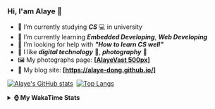 ### Hi, **I'am Alaye** 👋

- 📖 I’m currently studying ***CS*** 💻 in university
- 🌱 I’m currently learning ***Embedded Developing***, ***Web Developing***
- 🤔 I’m looking for help with ***"How to learn CS well"***
- 🤩 I like ***digital technology*** 📱, ***photography*** 📸
- 🖼️ My photographs page: **[[AlayeVast 500px](https://500px.com.cn/AlayeVast)]**
- 📰 My blog site: **[https://alaye-dong.github.io/]**

[![Alaye's GitHub stats](https://github-readme-stats.vercel.app/api?username=Alaye-Dong&custom_title=Alaye%20Dong`s%20GitHub%20stats&show_icons=true&rank_icon=percentile&theme=transparent&include_all_commits=true&count_private=true)](https://github.com/anuraghazra/github-readme-stats) 
[![Top Langs](https://github-readme-stats.vercel.app/api/top-langs/?username=Alaye-Dong\&layout=compact&theme=transparent)](https://github.com/anuraghazra/github-readme-stats)

<div style="display:none"> 
  <img src="https://visitor-badge.laobi.icu/badge?page_id=Alaye-Dong.Alaye-Dong"/>
</div>

<details>	
  <summary><b> ⌚ My WakaTime Stats </b></summary>

<br />

<!--START_SECTION:waka-->
![Code Time](http://img.shields.io/badge/Code%20Time-24%20hrs%208%20mins-blue)

![Profile Views](http://img.shields.io/badge/Profile%20Views-147-blue)

![Lines of code](https://img.shields.io/badge/From%20Hello%20World%20I%27ve%20Written-742.3%20thousand%20lines%20of%20code-blue)

**🐱 My GitHub Data** 

> 📦 30.6 kB Used in GitHub's Storage 
 > 
> 🚫 Not Opted to Hire
 > 
> 📜 9 Public Repositories 
 > 
> 🔑 3 Private Repositories 
 > 
**I'm a Night 🦉** 

```text
🌞 Morning                45 commits          █░░░░░░░░░░░░░░░░░░░░░░░░   05.90 % 
🌆 Daytime                278 commits         █████████░░░░░░░░░░░░░░░░   36.44 % 
🌃 Evening                292 commits         ██████████░░░░░░░░░░░░░░░   38.27 % 
🌙 Night                  148 commits         █████░░░░░░░░░░░░░░░░░░░░   19.40 % 
```
📅 **I'm Most Productive on Sunday** 

```text
Monday                   114 commits         ████░░░░░░░░░░░░░░░░░░░░░   14.94 % 
Tuesday                  91 commits          ███░░░░░░░░░░░░░░░░░░░░░░   11.93 % 
Wednesday                94 commits          ███░░░░░░░░░░░░░░░░░░░░░░   12.32 % 
Thursday                 109 commits         ████░░░░░░░░░░░░░░░░░░░░░   14.29 % 
Friday                   76 commits          ██░░░░░░░░░░░░░░░░░░░░░░░   09.96 % 
Saturday                 96 commits          ███░░░░░░░░░░░░░░░░░░░░░░   12.58 % 
Sunday                   183 commits         ██████░░░░░░░░░░░░░░░░░░░   23.98 % 
```


📊 **This Week I Spent My Time On** 

```text
💬 Programming Languages: 
Markdown                 9 hrs 11 mins       ██████████░░░░░░░░░░░░░░░   38.06 % 
SCSS                     3 hrs 16 mins       ███░░░░░░░░░░░░░░░░░░░░░░   13.55 % 
C                        3 hrs 3 mins        ███░░░░░░░░░░░░░░░░░░░░░░   12.64 % 
JSON                     1 hr 45 mins        ██░░░░░░░░░░░░░░░░░░░░░░░   07.27 % 
CSS                      1 hr 37 mins        ██░░░░░░░░░░░░░░░░░░░░░░░   06.73 % 

🔥 Editors: 
VS Code                  24 hrs 8 mins       █████████████████████████   100.00 % 

🐱‍💻 Projects: 
alaye-dong.github.io     13 hrs 6 mins       ██████████████░░░░░░░░░░░   54.26 % 
SmartCar_BST_Epoilt      3 hrs 31 mins       ████░░░░░░░░░░░░░░░░░░░░░   14.57 % 
TypeScript_Study         2 hrs 31 mins       ███░░░░░░░░░░░░░░░░░░░░░░   10.43 % 
Shift2Modern             2 hrs 6 mins        ██░░░░░░░░░░░░░░░░░░░░░░░   08.74 % 
lib                      1 hr 24 mins        █░░░░░░░░░░░░░░░░░░░░░░░░   05.83 % 
```

**I Mostly Code in C** 

```text
C                        7 repos             █████████████░░░░░░░░░░░░   53.85 % 
C++                      2 repos             ████░░░░░░░░░░░░░░░░░░░░░   15.38 % 
SCSS                     1 repo              ██░░░░░░░░░░░░░░░░░░░░░░░   07.69 % 
Python                   1 repo              ██░░░░░░░░░░░░░░░░░░░░░░░   07.69 % 
TypeScript               1 repo              ██░░░░░░░░░░░░░░░░░░░░░░░   07.69 % 
```



**Timeline**

![Lines of Code chart](https://raw.githubusercontent.com/Alaye-Dong/Alaye-Dong/main/assets/bar_graph.png)


 Last Updated on 25/07/2024 18:39:34 UTC
<!--END_SECTION:waka-->

</details>
